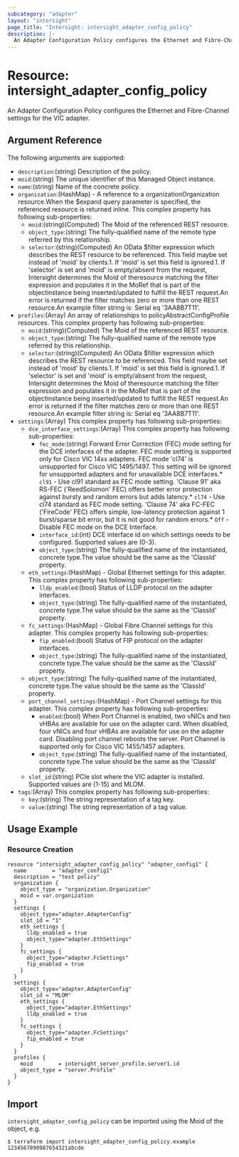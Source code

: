 ```yaml
---
subcategory: "adapter"
layout: "intersight"
page_title: "Intersight: intersight_adapter_config_policy"
description: |-
  An Adapter Configuration Policy configures the Ethernet and Fibre-Channel settings for the VIC adapter.
---
```


# Resource: intersight_adapter_config_policy
An Adapter Configuration Policy configures the Ethernet and Fibre-Channel settings for the VIC adapter.
## Argument Reference
The following arguments are supported:
* `description`:(string) Description of the policy. 
* `moid`:(string) The unique identifier of this Managed Object instance. 
* `name`:(string) Name of the concrete policy. 
* `organization`:(HashMap) - A reference to a organizationOrganization resource.When the $expand query parameter is specified, the referenced resource is returned inline. 
This complex property has following sub-properties:
  + `moid`:(string)(Computed) The Moid of the referenced REST resource. 
  + `object_type`:(string) The fully-qualified name of the remote type referred by this relationship. 
  + `selector`:(string)(Computed) An OData $filter expression which describes the REST resource to be referenced. This field maybe set instead of 'moid' by clients.1. If 'moid' is set this field is ignored.1. If 'selector' is set and 'moid' is empty/absent from the request, Intersight determines the Moid of theresource matching the filter expression and populates it in the MoRef that is part of the objectinstance being inserted/updated to fulfill the REST request.An error is returned if the filter matches zero or more than one REST resource.An example filter string is: Serial eq '3AA8B7T11'. 
* `profiles`:(Array) An array of relationships to policyAbstractConfigProfile resources. 
This complex property has following sub-properties:
  + `moid`:(string)(Computed) The Moid of the referenced REST resource. 
  + `object_type`:(string) The fully-qualified name of the remote type referred by this relationship. 
  + `selector`:(string)(Computed) An OData $filter expression which describes the REST resource to be referenced. This field maybe set instead of 'moid' by clients.1. If 'moid' is set this field is ignored.1. If 'selector' is set and 'moid' is empty/absent from the request, Intersight determines the Moid of theresource matching the filter expression and populates it in the MoRef that is part of the objectinstance being inserted/updated to fulfill the REST request.An error is returned if the filter matches zero or more than one REST resource.An example filter string is: Serial eq '3AA8B7T11'. 
* `settings`:(Array)
This complex property has following sub-properties:
  + `dce_interface_settings`:(Array)
This complex property has following sub-properties:
    + `fec_mode`:(string) Forward Error Correction (FEC) mode setting for the DCE interfaces of the adapter. FEC mode setting is supported only for Cisco VIC 14xx adapters. FEC mode 'cl74' is unsupported for Cisco VIC 1495/1497. This setting will be ignored for unsupported adapters and for unavailable DCE interfaces.* `cl91` - Use cl91 standard as FEC mode setting. 'Clause 91' aka RS-FEC ('ReedSolomon' FEC) offers better error protection against bursty and random errors but adds latency.* `cl74` - Use cl74 standard as FEC mode setting. 'Clause 74' aka FC-FEC ('FireCode' FEC) offers simple, low-latency protection against 1 burst/sparse bit error, but it is not good for random errors.* `Off` - Disable FEC mode on the DCE Interface. 
    + `interface_id`:(int) DCE interface id on which settings needs to be configured. Supported values are (0-3). 
    + `object_type`:(string) The fully-qualified name of the instantiated, concrete type.The value should be the same as the 'ClassId' property. 
  + `eth_settings`:(HashMap) - Global Ethernet settings for this adapter. 
This complex property has following sub-properties:
    + `lldp_enabled`:(bool) Status of LLDP protocol on the adapter interfaces. 
    + `object_type`:(string) The fully-qualified name of the instantiated, concrete type.The value should be the same as the 'ClassId' property. 
  + `fc_settings`:(HashMap) - Global Fibre Channel settings for this adapter. 
This complex property has following sub-properties:
    + `fip_enabled`:(bool) Status of FIP protocol on the adapter interfaces. 
    + `object_type`:(string) The fully-qualified name of the instantiated, concrete type.The value should be the same as the 'ClassId' property. 
  + `object_type`:(string) The fully-qualified name of the instantiated, concrete type.The value should be the same as the 'ClassId' property. 
  + `port_channel_settings`:(HashMap) - Port Channel settings for this adapter. 
This complex property has following sub-properties:
    + `enabled`:(bool) When Port Channel is enabled, two vNICs and two vHBAs are available for use on the adapter card. When disabled, four vNICs and four vHBAs are available for use on the adapter card. Disabling port channel reboots the server. Port Channel is supported only for Cisco VIC 1455/1457 adapters. 
    + `object_type`:(string) The fully-qualified name of the instantiated, concrete type.The value should be the same as the 'ClassId' property. 
  + `slot_id`:(string) PCIe slot where the VIC adapter is installed. Supported values are (1-15) and MLOM. 
* `tags`:(Array)
This complex property has following sub-properties:
  + `key`:(string) The string representation of a tag key. 
  + `value`:(string) The string representation of a tag value. 

## Usage Example
### Resource Creation
```hcl
resource "intersight_adapter_config_policy" "adapter_config1" {
  name        = "adapter_config1"
  description = "test policy"
  organization {
    object_type = "organization.Organization"
    moid = var.organization
  }
  settings {
    object_type="adapter.AdapterConfig"
    slot_id = "1"
    eth_settings {
      lldp_enabled = true
      object_type="adapter.EthSettings"
    }
    fc_settings {
      object_type="adapter.FcSettings"
      fip_enabled = true
    }
  }
  settings {
    object_type="adapter.AdapterConfig"
    slot_id = "MLOM"
    eth_settings {
      object_type="adapter.EthSettings"
      lldp_enabled = true
    }
    fc_settings {
      object_type="adapter.FcSettings"
      fip_enabled = true
    }
  }
  profiles {
    moid        = intersight_server_profile.server1.id
    object_type = "server.Profile"
  }
}
```

## Import
`intersight_adapter_config_policy` can be imported using the Moid of the object, e.g.
```
$ terraform import intersight_adapter_config_policy.example 1234567890987654321abcde
``` 